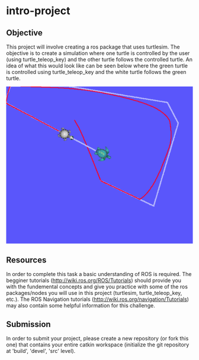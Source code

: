 # intro-project

## Objective
This project will involve creating a ros package that uses turtlesim. The objective is to create a simulation where one turtle is controlled by the user (using turtle_teleop_key) and the other turtle follows the controlled turtle. An idea of what this would look like can be seen below where the green turtle is controlled using turtle_teleop_key and the white turtle follows the green turtle.

![Turtle Following Example](/turtle_follow.png)

## Resources
In order to complete this task a basic understanding of ROS is required. The begginer tutorials (http://wiki.ros.org/ROS/Tutorials) should provide you with the fundemental concepts and give you practice with some of the ros packages/nodes you will use in this project (turtlesim, turtle_teleop_key, etc.). The ROS Navigation tutorials (http://wiki.ros.org/navigation/Tutorials) may also contain some helpful information for this challenge.

## Submission
In order to submit your project, please create a new repository (or fork this one) that contains your entire catkin workspace (initialize the git repository at 'build', 'devel', 'src' level). 
